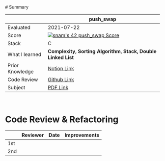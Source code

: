 <br/>
# Summary

|     | push_swap | 
| --- | --------- |
| Evaluated | 2021-07-22 |
| Score | [![snam's 42 push_swap Score](https://badge42.herokuapp.com/api/project/snam/push_swap)](https://github.com/JaeSeoKim/badge42) |
| Stack | C |
| What I learned | **Complexity, Sorting Algorithm, Stack, Double Linked List** |
| Prior Knowledge | [Notion Link](https://www.notion.so/push_swap-sorting-data-on-a-stack-63c960dc0fb4422fbe1b05792646d665) |
| Code Review | [Github Link]() |
| Subject | [PDF Link](https://github.com/soyeon-nam/42_cursus/blob/main/02%20push_swap/en.subject.pdf) |

<br/>

# Code Review & Refactoring

|     | Reviewer | Date | Improvements |
| ----| --------| ---- | ----------- |
| 1st |  |  |  |
| 2nd |  |  |  |

<br/>
